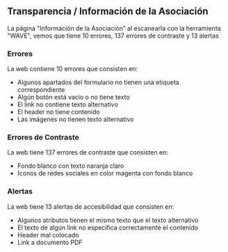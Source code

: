 ## Transparencia / Información de la Asociación

La página "Información de la Asociación” al escanearla con la herramienta "WAVE", vemos que tiene 10 errores, 137 errores de contraste y 13 alertas

### Errores
La web contiene 10 errores que consisten en:
 * Algunos apartados del formulario no tienen una etiqueta correspondiente
 * Algún botón está vacío o no tiene texto
 * El link no contiene texto alternativo
 * El header no tiene contenido
 * Las imágenes no tienen texto alternativo

### Errores de Contraste
La web tiene 137 errores de contraste que consisten en:
* Fondo blanco con texto naranja claro
* Iconos de redes sociales en color magenta con fondo blanco

### Alertas
La web tiene 13 alertas de accesibilidad que consisten en:
* Algunos atributos tienen el mismo texto que el texto alternativo
* El texto de algún link no especifica correctamente el contenido
* Header mal colocado
* Link a documento PDF
